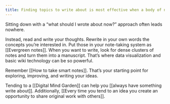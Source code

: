 ```yaml
---
title: Finding topics to write about is most effective when a body of notes already exists and all we have to do is look at where there is density of notes
---
```

Sitting down with a “what should I wrote about now?” approach often leads nowhere.

Instead, read and write your thoughts. Rewrite in your own words the concepts you’re interested in. Put those in your note-taking system as [[Evergreen notes]]. When you want to write, look for dense clusters of notes and turn them into a manuscript. That’s where data visualization and basic wiki technology can be so powerful.

Remember [[How to take smart notes]]. That’s your starting point for exploring, improving, and writing your ideas.

Tending to a [[Digital Mind Garden]] can help you [[always have something write about]]. Additionally, [[Every time you tend to an idea you create an opportunity to share original work with others]].
